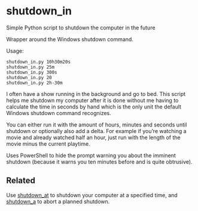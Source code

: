 # shutdown_in
Simple Python script to shutdown the computer in the future

Wrapper around the Windows shutdown command.

Usage:
```
shutdown_in.py 10h30m20s  
shutdown_in.py 25m  
shutdown_in.py 300s  
shutdown_in.py 20
shutdown_in.py 2h-30m
```
I often have a show running in the background and go to bed. This script helps me shutdown my computer after it is done without me having to calculate the time in seconds by hand which is the only unit the default Windows shutdown command recognizes.

You can either run it with the amount of hours, minutes and seconds until shutdown or optionally also add a delta. For example if you’re watching a movie and already watched half an hour, just run with the length of the movie minus the current playtime.

Uses PowerShell to hide the prompt warning you about the imminent shutdown (because it warns you ten minutes before and is quite obtrusive).

## Related
Use [shutdown_at](https://github.com/jonasw234/shutdown_at) to shutdown your computer at a specified time, and [shutdown_a](https://github.com/jonasw234/shutdown_a) to abort a planned shutdown.
